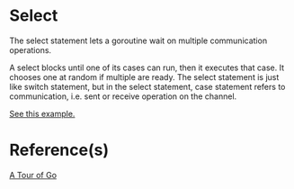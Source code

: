 # Select

The select statement lets a goroutine wait on multiple communication operations.

A select blocks until one of its cases can run, then it executes that case. It chooses one at random if multiple are ready. The select statement is just like switch statement, but in the select statement, case statement refers to communication, i.e. sent or receive operation on the channel.

[See this example.](./examples/select/main.go)

# Reference(s)

[A Tour of Go](https://go.dev/tour/concurrency/5)
